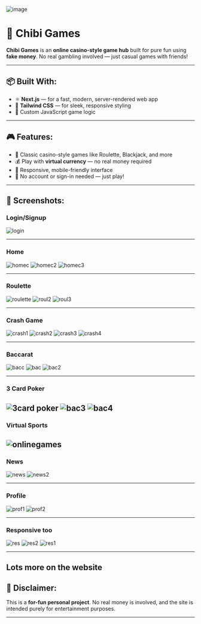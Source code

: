 ![image](https://github.com/user-attachments/assets/7f4de88e-3fbd-4e80-910e-0cb14b5cf4cc)


# 🎰 Chibi Games

**Chibi Games** is an **online casino-style game hub** built for pure fun using **fake money**. No real gambling involved — just casual games with friends!

---

## 📦 Built With:

* ⚛️ **Next.js** — for a fast, modern, server-rendered web app
* 🎨 **Tailwind CSS** — for sleek, responsive styling
* 🎲 Custom JavaScript game logic

---

## 🎮 Features:

* 🎰 Classic casino-style games like Roulette, Blackjack, and more
* 💰 Play with **virtual currency** — no real money required
* 📱 Responsive, mobile-friendly interface
* 🚫 No account or sign-in needed — just play!

---

## 📸 Screenshots:
### Login/Signup
![login](https://github.com/user-attachments/assets/c1be2594-43bb-489e-aacd-c140ecdc8586)

---
### Home
![homec](https://github.com/user-attachments/assets/7f31790c-c04e-4cfd-b807-fb68ee644401)
![homec2](https://github.com/user-attachments/assets/b8cba18d-fd7c-41a0-bf69-50b152fca20c)
![homec3](https://github.com/user-attachments/assets/cad5ce4a-7723-4fc4-a6e6-ba00da85e01c)

---
### Roulette
![roulette](https://github.com/user-attachments/assets/079ce64d-ac65-417a-98d0-ca67063c36e2)
![roul2](https://github.com/user-attachments/assets/7545e306-773b-4651-88d7-4623e3c3f642)
![roul3](https://github.com/user-attachments/assets/9e8bf632-bb48-4d90-804a-cd8a770d0eef)

---
### Crash Game
![crash1](https://github.com/user-attachments/assets/f33168f3-cf87-4480-9789-1a2b036d7826)
![crash2](https://github.com/user-attachments/assets/740e55b1-a3be-4536-81ec-081a94f85f63)
![crash3](https://github.com/user-attachments/assets/7bb703e4-3f93-4cb1-953e-f25d1f02761a)
![crash4](https://github.com/user-attachments/assets/9bab7016-f36a-44bf-b5d6-e05688de0a4f)

---
### Baccarat
![bacc](https://github.com/user-attachments/assets/6f61fd9a-2ba8-40af-b064-465addb8ad2a)
![bac](https://github.com/user-attachments/assets/c1c9401c-258b-4a1c-a5d8-5eb768e448f3)
![bac2](https://github.com/user-attachments/assets/f36a9231-3f64-4c13-899d-0b6508b66bd0)


---


### 3 Card Poker

![3card poker](https://github.com/user-attachments/assets/44e470d6-b6a6-433e-84b9-a1a078bc6661)
![bac3](https://github.com/user-attachments/assets/bb0df068-544e-41f1-988d-3873e3973ce0)
![bac4](https://github.com/user-attachments/assets/d568b68b-fded-448f-86c0-5a81e3c42c7f)
---
### Virtual Sports
![onlinegames](https://github.com/user-attachments/assets/73e7e706-9ca0-4126-815b-a94081fbba0b)
---

### News
![news](https://github.com/user-attachments/assets/f6484d4a-2524-4adb-8a25-2bdeb160643c)
![news2](https://github.com/user-attachments/assets/1933f194-1aa9-4c05-b766-fc1c5eab84aa)

---
### Profile
![prof1](https://github.com/user-attachments/assets/06e73ee0-09cc-4e32-b456-33b3e8b2c80c)
![prof2](https://github.com/user-attachments/assets/f23bbe95-3701-4642-9745-db8aac7165d0)

---
### Responsive too

![res](https://github.com/user-attachments/assets/87368d57-f447-483f-97e9-1db0e4f640d4)
![res2](https://github.com/user-attachments/assets/1f7a7ed7-e067-4b0e-8fa3-21373b91ea34)
![res1](https://github.com/user-attachments/assets/c9f1d2c2-c27f-4ff9-b980-7699b0598579)

---
## Lots more on the website


## 📜 Disclaimer:

This is a **for-fun personal project**. No real money is involved, and the site is intended purely for entertainment purposes.

---
